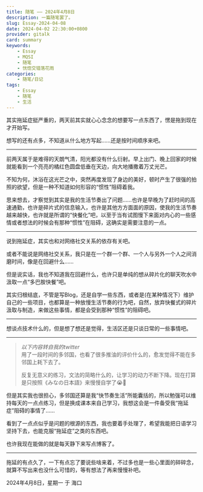 ```yaml
---
title: 随笔 —— 2024年4月8日
description: 一篇随笔罢了。
slug: Essay-2024-04-08
date: 2024-04-02 22:30:00+0800
provider: gitalk
card: summary
keywords:
    - Essay
    - MQSI
    - 随笔
    - 恍惚交错落花雨
categories:
    - 随笔/日记
tags:
    - Essay
    - 随笔
    - 生活
---
```


其实拖延症挺严重的，两天前其实就心心念念的想要写一点东西了，愣是拖到现在才开始写。 

想写的还有点多，不知道从什么地方写起……还是按时间顺序来吧。

**********

前两天属于是难得的天朗气清，阳光都没有什么衍射。早上出门、晚上回家的时候就能看到一个亮亮的橘红色圆盘低垂在天边，向大地播撒着万丈光芒。

不知为何，沐浴在这光芒之中，突然再度发现了身边的美好，顿时产生了很强的拍照的欲望，但是一种不知道如何形容的“惯性”阻碍着我。

思来想去，才察觉到其实是我的生活节奏出了问题……也许是早晚为了赶时间的高速通勤，也许是碎片式的信息输入，也许是其他方方面面的原因，使我的生活节奏越来越快，也许就是所谓的“快餐化”吧，以至于当有试图慢下来面对内心的一些感情或者想法的时候会有那种“惯性”在阻碍，这确实是需要注意的一点。

**********

说到拖延症，其实也和对网络社交关系的依存有关吧。

或者不能说是网络社交关系，我只是在一个群一个群、一个人与另外一个人之间消磨时间，像是在回避什么……

但是说实话，我也不知道我在回避什么，也许只是单纯的想从碎片化的聊天吹水中汲取一点“多巴胺快餐”吧。

其实归根结底，不管是写Blog，还是自学一些东西，或者是(在某种情况下）维护自己的一些项目，也都算是一种放慢生活节奏的行为吧，自然，放弃快餐式的碎片汲取与制造，来做这些事情，都是会受到那种“惯性”的阻碍吧。

**********

想谈点技术什么的，但是想了想还是觉得，生活区还是只谈日常的一些事情吧。

**********

> *以下内容转自我的twitter*  
> 用了一段时间的多邻国，也看了很多推油的评价什么的，愈发觉得不能在多邻国上耗下去了。
>
> 反复无意义的练习，文法的简略什么的，让学习的动力不断下降。现在打算是只按照《みなの日本語》来慢慢自学了😭🥺

但是其实我也很担心，多邻国还算是我“快节奏生活”所能囊括的，所以勉强可以维持每天的一点点练习，但是换成课本来自己学习，我想这会是一件备受我“拖延症”阻碍的事情了……

看到了一点点似乎是问题的根源的东西，我也要着手处理了，希望我能把日语学习坚持下去，也能克服“拖延症”之类的东西吧。

也许我现在能做的就是每天静下来写点博客了。

**********

拖延的有点久了，一下有点忘了要说些啥来着，不过多也是一些心里面的碎碎念，就算不写出来也没什么可惜的，等有想法了再来慢慢补吧。

2024年4月8日，星期一
于 海口
